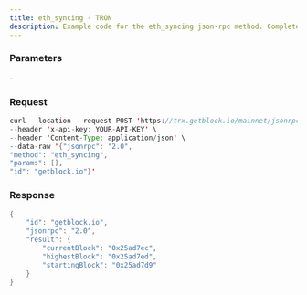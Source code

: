 ```yaml
---
title: eth_syncing - TRON
description: Example code for the eth_syncing json-rpc method. Сomplete guide on how to use eth_syncing json-rpc in GetBlock.io Web3 documentation.
---
```


### Parameters


\-

### Request

``` java
curl --location --request POST 'https://trx.getblock.io/mainnet/jsonrpc' \
--header 'x-api-key: YOUR-API-KEY' \
--header 'Content-Type: application/json' \
--data-raw '{"jsonrpc": "2.0",
"method": "eth_syncing",
"params": [],
"id": "getblock.io"}'
```

###  Response

``` java
{
    "id": "getblock.io",
    "jsonrpc": "2.0",
    "result": {
        "currentBlock": "0x25ad7ec",
        "highestBlock": "0x25ad7ed",
        "startingBlock": "0x25ad7d9"
    }
}
```

